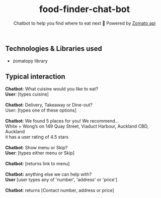 <h1 align="center">
  food-finder-chat-bot
</h1>
<p align="center">
<p align="center">
Chatbot to help you find where to eat next 🍕 Powered by <a href="https://developers.zomato.com/documentation#/" target="_blank">Zomato api</a> 
</p>

<br>
<h2>
Technologies & Libraries used
  </h2>
  <p> 
    <ul>
     <li>zomatopy library</li>
    </ul>
  </p>
<h2>
Typical interaction
  </h2>
  <p> 
<b>Chatbot</b>: What cuisine would you like to eat?
  <br>
<b>User</b>: [types cuisine]
  <br>
  <br>
<b>Chatbot</b>: Delivery, Takeaway or Dine-out?
  <br>
  User: [types one of these options]
    <br>
  <br>
  <b>Chatbot</b>: We found 5 places for you!
We recommend...
  <br>
White + Wong’s on 149 Quay Street, Viaduct Harbour, Auckland CBD, Auckland
  <br>
it has a user rating of 4.5 stars
    <br>
  <br>
  <b>Chatbot</b>: Show menu or Skip?
  <br>
  <b>User</b>: [types either menu or Skip]
      <br>
  <br>
  <b>Chatbot</b>: [returns link to menu]
  <br>
<br>
  <b>Chatbot:</b> anything else we can help with?
  <br>
  <b>User</b> [user types any of 'number', 'address' or 'price']
  <br>
  <br>
  <b>Chatbot</b>: returns [Contact number, address or price]
    </p>
  <h2>

